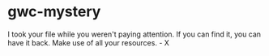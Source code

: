 # gwc-mystery

I took your file while you weren't paying attention. If you can find it, you can have it back. Make use of all your resources. - X
